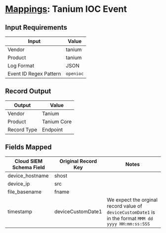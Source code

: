 # [Mappings](README.md): Tanium IOC Event

## Input Requirements

|Input|Value|
|-----|-----|
|Vendor|tanium|
|Product|tanium|
|Log Format|JSON|
|Event ID Regex Pattern|`openioc`|

## Record Output

|Output|Value|
|------|-----|
|Vendor|Tanium|
|Product|Tanium Core|
|Record Type|Endpoint|

## Fields Mapped

|Cloud SIEM Schema Field|Original Record Key|Notes|
|-----------------------|-------------------|-----|
|device_hostname|shost||
|device_ip|src||
|file_basename|fname||
|timestamp|deviceCustomDate1|We expect the orginal record value of `deviceCustomDate1` is in the format `MMM dd yyyy HH:mm:ss:SSS`|

